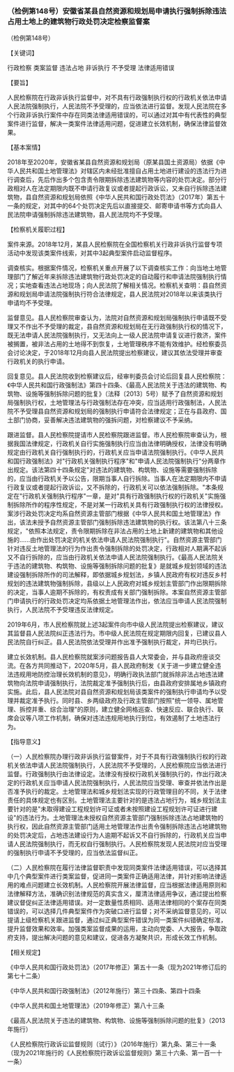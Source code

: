 ### （检例第148号）安徽省某县自然资源和规划局申请执行强制拆除违法占用土地上的建筑物行政处罚决定检察监督案
（检例第148号）

【关键词】

行政检察 类案监督 违法占地 非诉执行 不予受理 法律适用错误

【要旨】

人民检察院在行政非诉执行监督中，对不具有行政强制执行权的行政机关依法申请人民法院强制执行，人民法院不予受理的，应当依法进行监督。发现人民法院在多个行政非诉执行案件中存在同类法律适用错误的，可以通过对其中有代表性的典型案件进行监督，解决一类案件法律适用问题，促进建立长效机制，确保法律监督效果。

【基本案情】

2018年至2020年，安徽省某县自然资源和规划局（原某县国土资源局）依据《中华人民共和国土地管理法》对辖区内未经批准擅自占用土地进行建设的违法行为进行调查后，先后作出多个包含责令限期拆除违法建筑物等内容的处罚决定。部分行政相对人在法定期限内既不申请行政复议或者提起行政诉讼，又未自行拆除违法建筑物，县自然资源和规划局依照《中华人民共和国行政处罚法》（2017年）第五十一条的规定，对其中的64个处罚决定先后以直接提交、邮寄申请书等方式向县人民法院申请强制拆除违法建筑物，县人民法院均不予受理。

【检察机关履职过程】

案件来源。2018年12月，某县人民检察院在全国检察机关行政非诉执行监督专项活动中发现该类案件线索，对其中3起典型案件启动监督程序。

调查核实。根据案件情况，检察机关重点开展了以下调查核实工作：向当地土地管理部门了解近年来拆除违法建筑物行政处罚决定的自动履行和申请法院强制执行情况；实地查看违法占地现场；向人民法院了解相关情况。检察机关查明：县自然资源和规划局申请法院强制执行符合法律规定，县人民法院对2018年以来该类执行申请均不予受理。

监督意见。县人民检察院审查认为，法院对自然资源和规划局强制执行申请既不受理又不作出不予受理的裁定，县自然资源和规划局在无行政强制执行权的情况下，既无法申请人民法院强制执行，又无法向上一级人民法院申请复议进行救济，案件被搁置，被非法占用的土地得不到恢复，土地管理秩序不能有效维护。经检察委员会讨论决定，于2018年12月向县人民法院提出检察建议，建议其依法受理并审查行政机关的执行申请。

回复意见。县人民法院收到检察建议后，经审判委员会讨论后回复县人民检察院：《中华人民共和国行政强制法》第四十四条、《最高人民法院关于违法的建筑物、构筑物、设施等强制拆除问题的批复》（法释〔2013〕5号）赋予了自然资源和规划局强制执行权，土地管理法与行政强制法存在冲突，应当适用行政强制法，人民法院不予受理县自然资源和规划局的强制执行申请符合法律规定；正在与县政府、国土部门协商，妥善解决违法建筑物的强拆问题，对检察建议不予采纳。

跟进监督。县人民检察院提请市人民检察院跟进监督。市人民检察院审查认为，根据我国法律规定，行政机关自行实施强制执行应当由法律明确授权，法律没有明确规定由行政机关自行强制执行的，行政机关应当申请法院强制执行。《中华人民共和国行政强制法》对"行政机关强制执行程序"和"申请人民法院强制执行"分两章作出规定。该法第四十四条规定"对违法的建筑物、构筑物、设施等需要强制拆除的，应当由行政机关予以公告，限期当事人自行拆除。当事人在法定期限内不申请行政复议或者提起行政诉讼，又不拆除的，行政机关可以依法强制拆除。"本条规定在"行政机关强制执行程序"一章，是对"具有行政强制执行权的行政机关"实施强制拆除所作的程序性规定，不是对某一行政机关具有行政强制执行权的法律授权。案涉行政处罚决定均系自然资源主管部门根据《中华人民共和国土地管理法》作出，该法未授予自然资源主管部门强制拆除违法建筑物的执行权。该法第八十三条规定，"依照本法规定，责令限期拆除在非法占用的土地上新建的建筑物和其他设施的......由作出处罚决定的机关依法申请人民法院强制执行"。自然资源主管部门针对违反土地管理法的行为作出责令强制拆除的处罚决定，行政相对人期满不起诉又不自行拆除的，应当由行政机关依法申请人民法院强制执行。《最高人民法院关于违法的建筑物、构筑物、设施等强制拆除问题的批复》是就城乡规划领域的违法建设强制拆除所作的司法解释，即依据城乡规划法，乡镇人民政府有权对违反乡村规划的违法建筑物强制拆除，县级以上人民政府对城乡规划主管部门作出限期拆除的决定，当事人逾期不拆除的，有权责成有关部门强制拆除。本案自然资源主管部门申请执行的行政处罚决定均系依据土地管理法作出，依法应当申请人民法院强制执行，人民法院不予受理违反法律规定。

2019年6月，市人民检察院就上述3起案件向市中级人民法院提出检察建议，建议其监督县人民法院纠正违法行为。市中级人民法院在规定期限内回复，已建议县人民法院自行纠正。县人民法院依法受理并作出准予强制执行裁定，并均已执行。

建立长效机制。县人民检察院就案涉问题报告县人大常委会，并与县政府座谈交流。在各方共同推动下，2020年5月，县人民政府制发《关于进一步建立健全违法违规用地防控治理长效机制的意见》，明确行政执法部门就拆除非法占地违法建筑物向法院申请强制执行，法院裁定准予强制执行后，由县政府安排属地乡镇政府实施。此后，县人民法院对县自然资源和规划局该类案件的强制执行申请均予以受理并裁定准予执行。同时县、乡两级政府及行政主管部门按照"统一领导、属地管理、拆控并重、综合治理"的原则，建立健全网格巡查、快速反应、联合执行、联席会议等八项工作机制，确保对违法违规用地执行到位，有效遏制了土地违法行为。

【指导意义】

（一）人民检察院办理行政非诉执行监督案件，对于不具有行政强制执行权的行政机关依法申请人民法院强制执行，人民法院不予受理的，人民检察院应当依法进行监督。行政强制执行由法律设定。法律没有授权行政机关强制执行的，作出行政决定的行政机关应当申请人民法院强制执行，人民法院应当受理、审查并依法作出是否准予执行的裁定。土地管理法和城乡规划法实现的行政管理目的不同，关于法律责任的具体规定也有区别。土地管理法主要针对的是违法占地行为，城乡规划法主要针对的是"未取得建设工程规划许可证或者未按照建设工程规划许可证进行建设"的违法行为。土地管理法未授权自然资源主管部门强制拆除违法占地建筑物的执行权，因此自然资源主管部门适用土地管理法作出责令强制拆除违法占地建筑物的处罚决定后，占地违法建设行为人逾期不起诉又不自行拆除的，行政机关应当申请人民法院强制执行，而无权自行强制执行。人民检察院发现人民法院对应当受理的强制执行申请不予受理的，应当依法监督纠正。

（二）人民检察院在履行法律监督职责中发现同类案件法律适用错误，可以选择其中几个典型案件进行类案监督，促进同一类案件正确适用法律，并针对影响法律适用的难点问题建立长效机制。人民检察院开展法律监督，应当根据法律适用原则和法律解释方法，准确识别法律规范的真实含义，厘清法律适用争议，通过提出检察建议督促纠正法律适用错误。对一定数量性质相同、适用法律相同的个案存在同类错误的，可以选择几件典型案件作为突破口进行监督；对不采纳监督意见的，可以提请上级检察机关跟进监督，通过纠正典型案件错误为同一类案件纠错确定标准，提升监督效果和效率。加强类案监督成果的运用，主动向党委、人大报告，争取政府支持，提出解决问题的意见和建议，促进各方凝聚共识，形成长效工作机制。

【相关规定】

《中华人民共和国行政处罚法》（2017年修正）第五十一条（现为2021年修订后的第七十二条）

《中华人民共和国行政强制法》（2012年施行）第三十四条、第四十四条

《中华人民共和国土地管理法》（2019年修正）第八十三条

《最高人民法院关于违法的建筑物、构筑物、设施等强制拆除问题的批复》（2013年施行）

《人民检察院行政诉讼监督规则（试行）》（2016年施行）第九条、第三十一条（现为2021年施行的《人民检察院行政诉讼监督规则》第三十六条、第一百一十一条）
